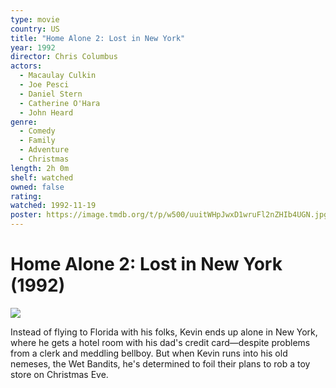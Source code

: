 ```yaml
---
type: movie
country: US
title: "Home Alone 2: Lost in New York"
year: 1992
director: Chris Columbus
actors:
  - Macaulay Culkin
  - Joe Pesci
  - Daniel Stern
  - Catherine O'Hara
  - John Heard
genre:
  - Comedy
  - Family
  - Adventure
  - Christmas
length: 2h 0m
shelf: watched
owned: false
rating:
watched: 1992-11-19
poster: https://image.tmdb.org/t/p/w500/uuitWHpJwxD1wruFl2nZHIb4UGN.jpg
---
```


# Home Alone 2: Lost in New York (1992)

![](https://image.tmdb.org/t/p/w500/uuitWHpJwxD1wruFl2nZHIb4UGN.jpg)

Instead of flying to Florida with his folks, Kevin ends up alone in New York, where he gets a hotel room with his dad's credit card—despite problems from a clerk and meddling bellboy. But when Kevin runs into his old nemeses, the Wet Bandits, he's determined to foil their plans to rob a toy store on Christmas Eve.